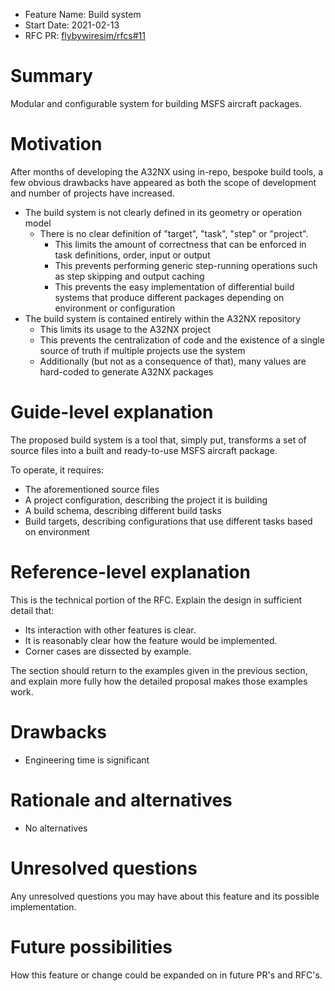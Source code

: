 - Feature Name: Build system
- Start Date: 2021-02-13
- RFC PR: [flybywiresim/rfcs#11](https://github.com/flybywiresim/rfcs/pull/11)

# Summary
[summary]: #summary

Modular and configurable system for building MSFS aircraft packages.

# Motivation
[motivation]: #motivation
After months of developing the A32NX using in-repo, bespoke build tools, a few obvious drawbacks have appeared as both the scope of development and number of projects have increased.

* The build system is not clearly defined in its geometry or operation model
  * There is no clear definition of "target", "task", "step" or "project".
    * This limits the amount of correctness that can be enforced in task definitions, order, input or output 
    * This prevents performing generic step-running operations such as step skipping and output caching
    * This prevents the easy implementation of differential build systems that produce different packages depending on environment or configuration
* The build system is contained entirely within the A32NX repository
  * This limits its usage to the A32NX project
  * This prevents the centralization of code and the existence of a single source of truth if multiple projects use the system
  * Additionally (but not as a consequence of that), many values are hard-coded to generate A32NX packages

# Guide-level explanation
[guide-level-explanation]: #guide-level-explanation

The proposed build system is a tool that, simply put, transforms a set of source files into a built and ready-to-use MSFS aircraft package.

To operate, it requires:

- The aforementioned source files
- A project configuration, describing the project it is building
- A build schema, describing different build tasks
- Build targets, describing configurations that use different tasks based on environment

# Reference-level explanation
[reference-level-explanation]: #reference-level-explanation

This is the technical portion of the RFC. Explain the design in sufficient detail that:

- Its interaction with other features is clear.
- It is reasonably clear how the feature would be implemented.
- Corner cases are dissected by example.

The section should return to the examples given in the previous section, and explain more fully how the detailed proposal makes those examples work.

# Drawbacks
[drawbacks]: #drawbacks

* Engineering time is significant

# Rationale and alternatives
[rationale-and-alternatives]: #rationale-and-alternatives

* No alternatives

# Unresolved questions
[unresolved-questions]: #unresolved-questions

Any unresolved questions you may have about this feature and its possible implementation.

# Future possibilities
[future-possibilities]: #future-possibilities

How this feature or change could be expanded on in future PR's and RFC's.
